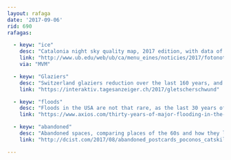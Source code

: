 ```yaml
---
layout: rafaga
date: '2017-09-06'
rid: 690
rafagas:

  - keyw: "ice"
    desc: "Catalonia night sky quality map, 2017 edition, with data of Barcelona area"
    link: "http://www.ub.edu/web/ub/ca/menu_eines/noticies/2017/fotonoticies/019.html"
    via: "MVM"

  - keyw: "Glaziers"
    desc: "Switzerland glaziers reduction over the last 160 years, and how it cannot be reverted"
    link: "https://interaktiv.tagesanzeiger.ch/2017/gletscherschwund"

  - keyw: "floods"
    desc: "Floods in the USA are not that rare, as the last 30 years of data show"
    link: "https://www.axios.com/thirty-years-of-major-flooding-in-the-united-states-2479957846.html"

  - keyw: "abandoned"
    desc: "Abandoned spaces, comparing places of the 60s and how they look like nowadays"
    link: "http://dcist.com/2017/08/abandoned_postcards_poconos_catskills_animations.php"

---
```



